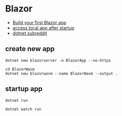 # Blazor

* [Build your first Blazor app](https://dotnet.microsoft.com/learn/aspnet/blazor-tutorial/create)
* [access local app after startup](http://localhost:5000)
* [dotnet subreddit](https://www.reddit.com/r/dotnet/)

## create new app

```
dotnet new blazorserver -o BlazorApp --no-https

cd BlazorWasm
dotnet new blazorwasm --name BlazorWasm --output .
```

## startup app
```
dotnet run

dotnet watch run
```

